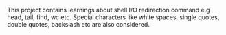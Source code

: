 This project contains learnings about shell I/O redirection command e.g head, tail, find, wc etc. 
Special characters like white spaces, single quotes, double quotes, backslash etc are also considered.
